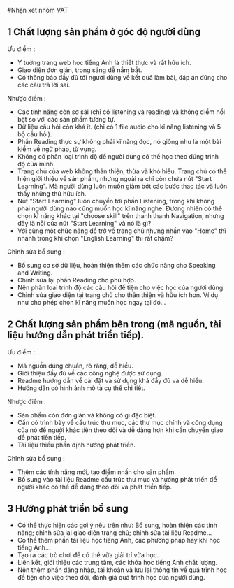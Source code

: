#Nhận xét nhóm VAT

## 1 Chất lượng sản phẩm ở góc độ người dùng
  Ưu điểm :
  - Ý tưởng trang web học tiếng Anh là thiết thực và rất hữu ích.
  - Giao diện đơn giản, trong sáng dễ nắm bắt.
  - Có thông báo đầy đủ tới người dùng về kết quả làm bài, đáp án đúng cho các câu trả lời sai.
  
Nhược điểm :
  - Các tính năng còn sơ sài (chỉ có listening và reading) và không điểm nổi bật so với các sản phẩm tương tự.
  - Dữ liệu câu hỏi còn khá ít. (chỉ có 1 file audio cho kĩ năng listening và 5 bộ câu hỏi).
  - Phần Reading thực sự không phải kĩ năng đọc, nó giống như là một bài kiểm về ngữ pháp, từ vựng.
  - Không có phân loại trình độ để người dùng có thể học theo đúng trình độ của mình.
  - Trang chủ của web không thân thiện, thừa và khó hiểu. Trang chủ có thể hiện giới thiệu về sản phẩm, nhưng ngoài ra chỉ còn chứa nút "Start Learning". Mà người dùng luôn muốn giảm bớt các bước thao tác và luôn thấy những thứ hữu ích.
  - Nút "Start Learning" luôn chuyển tới phần Listening, trong khi không phải người dùng nào cũng muốn học kĩ năng nghe. Đương nhiên có thể chọn kĩ năng khác tại "choose skill" trên thanh thanh Navigation, nhưng đây là nỗi của nút "Start Learning" và nó là gì?
  - Với cùng một chức năng để trở về trang chủ nhưng nhần vào "Home" thì nhanh trong khi chọn "English Learning" thì rất chậm?
  
Chỉnh sửa bổ sung :
  - Bổ sung cơ sở dữ liệu, hoàn thiện thêm các chức năng cho Speaking and Writing.
  - Chỉnh sửa lại phần Reading cho phù hợp.
  - Nên phân loại trình độ các câu hỏi để tiện cho việc học của người dùng.
  - Chỉnh sửa giao diện tại trang chủ cho thân thiện và hữu ích hơn. Ví dụ như cho phép chọn kĩ năng muốn học ngay tại đó...
  
## 2 Chất lượng sản phẩm bên trong (mã nguồn, tài liệu hướng dẫn phát triển tiếp).
  Ưu điểm :
  - Mã nguồn đúng chuẩn, rõ ràng, dễ hiểu.
  - Giới thiệu đầy đủ về các công nghệ được sử dụng.
  - Readme hướng dẫn về cài đặt và sử dụng khá đầy đủ và dễ hiểu.
  - Hướng dẫn có hình ảnh mô tả cụ thể chi tiết.
  
Nhược điểm :
  - Sản phẩm còn đơn giản và không có gì đặc biệt.
  - Cần có trình bày về cấu trúc thư mục, các thư mục chính và công dụng của nó để người khác tiện theo dõi và dễ dàng hơn khi cần chuyển giao để phát tiển tiếp.
  - Tài liệu thiếu phần định hướng phát triển.
  
Chỉnh sửa bổ sung :
  - Thêm các tính năng mới, tạo điểm nhấn cho sản phẩm.
  - Bổ sung vào tài liệu Readme cấu trúc thư mục và hướng phát triển để người khác có thể dễ dàng theo dõi và phát triển tiếp.
  
## 3 Hướng phát triển bổ sung
  - Có thể thực hiện các gợi ý nêu trên như: Bổ sung, hoàn thiện các tính năng; chỉnh sửa lại giao diện trang chủ; chỉnh sửa tài liệu Readme...
  - Có thể thêm phần tài liệu học tiếng Anh, các phương pháp hay khi học tiếng Anh...
  - Tạo ra các trò chơi để có thể vừa giải trí vừa học.
  - Liên kết, giới thiệu các trung tâm, các khóa học tiếng Anh chất lượng.
  - Nên thêm phần đăng nhập, tài khoản và lưu lại thông tin về quá trình học để tiện cho việc theo dõi, đánh giá quá trình học của người dùng.
  
  
